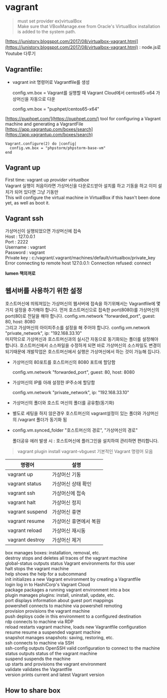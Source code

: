 # vagrant

> must set provider ex)virtualBox  \
> Make sure that VBoxManage.exe from Oracle's VirtualBox installation is added to the system path.&#x20;

[https://junistory.blogspot.com/2017/08/virtualbox-vagrant.html](https://junistory.blogspot.com/2017/08/virtualbox-vagrant.html) : node.js로 Youtube 다루기

## Vagrantfile:

*   vagrant init 명령어로 Vagrantfile를 생성&#x20;

    &#x20;config.vm.box = Vagrant를 실행할 때 Vagrant Cloud에서 centos65-x64 가상머신을 자동으로 다운   &#x20;

    &#x20;config.vm.box = "puphpet/centos65-x64"&#x20;

[https://puphpet.com/](https://puphpet.com/) tool for configuring a Vagrant machine and generating a VagrantFile [https://app.vagrantup.com/boxes/search](https://app.vagrantup.com/boxes/search)

```
Vagrant.configure(2) do |config|
  config.vm.box = "phpstorm/phpstorm-base-vm"          
end
```

## Vagrant up

First time: vagrant up _provider virtualbox_ \
Vagrant 실행이 처음이라면 가상머신을 다운로드받아 설치를 하고 기동을 하고 이미 설치가 되어 있다면 그냥 기동만 \
This will configure the virtual machine in VirtualBox if this hasn't been done yet, as well as boot it.

## Vagrant ssh

가상머신이 실행되었으면 가상머신에 접속 \
Host : 127.0.0.1 \
Port : 2222 \
Username : vagrant \
Password : vagrant \
Private key : c:/vagrant/.vagrant/machines/default/virtualbox/private\_key \
Error connecting to remote host 127.0.0.1: Connection refused: connect

**lumen 책의꺼로**

## 웹서버를 사용하기 위한 설정

호스트머신에 띄워져있는 가상머신의 웹서버에 접속을 하기위해서는 Vagrantfile에 몇가지 설정을 추가해야 합니다. 먼저 호스트머신으로 접속한 port(8080)를 가상머신의 port(80)로 전달을 해야 합니다. config.vm.network "forwarded\_port", guest: 80, host: 8080 \
그리고 가상머신의 아이피주소를 설정을 해 주어야 합니다. config.vm.network "private\_network", ip: "192.168.33.10" \
마지막으로 가상머신과 호스트머신과의 실시간 자동으로 동기화되는 폴더를 설정해야 합니다. 호스트머신에서 소스파일을 수정하게 되면 바로 가상머신의 소스파일도 변경이 되기때문에 개발작업은 호스트머신에서 실행은 가상머신에서 하는 것이 가능해 집니다.

*   가상머신의 80포트를 호스트머신의 8080 포트에 할당함

    config.vm.network "forwarded\_port", guest: 80, host: 8080
*   가상머신의 IP를 아래 설정한 IP주소에 할당함

    config.vm.network "private\_network", ip: "192.168.33.10"
* 가상머신의 폴더와 호스트 머신의 폴더를 공유함(동기화)
* 별도로 세팅을 하지 않은경우 호스트머신의 vagrant설정이 있는 폴더와 가상머신의 /vagrant 폴더가 동기화 됨
*   config.vm.synced\_folder "호스트머신의 경로", "가상머신의 경로"

    폴더공유 에러 발생 시 : 호스트머신에 플러그인을 설치하여 관리하면 편리합니다.

> vagrant plugin install vagrant-vbguest 기본적인 Vagrant 명령어 모음

| 명령어             | 설명           |
| --------------- | ------------ |
| vagrant up      | 가상머신 기동      |
| vagrant status  | 가상머신 상태 확인   |
| vagrant ssh     | 가상머신에 접속     |
| vagrant halt    | 가상머신 정지      |
| vagrant suspend | 가상머신 휴면      |
| vagrant resume  | 가상머신 휴면에서 복원 |
| vagrant reload  | 가상머신 재시동     |
| vagrant destroy | 가상머신 제거      |

box manages boxes: installation, removal, etc. \
destroy stops and deletes all traces of the vagrant machine \
global-status outputs status Vagrant environments for this user \
halt stops the vagrant machine \
help shows the help for a subcommand \
init initializes a new Vagrant environment by creating a Vagrantfile \
login log in to HashiCorp's Vagrant Cloud \
package packages a running vagrant environment into a box \
plugin manages plugins: install, uninstall, update, etc. \
port displays information about guest port mappings \
powershell connects to machine via powershell remoting \
provision provisions the vagrant machine \
push deploys code in this environment to a configured destination \
rdp connects to machine via RDP \
reload restarts vagrant machine, loads new Vagrantfile configuration \
resume resume a suspended vagrant machine \
snapshot manages snapshots: saving, restoring, etc. \
ssh connects to machine via SSH \
ssh-config outputs OpenSSH valid configuration to connect to the machine \
status outputs status of the vagrant machine \
suspend suspends the machine \
up starts and provisions the vagrant environment \
validate validates the Vagrantfile \
version prints current and latest Vagrant version

## How to share box

